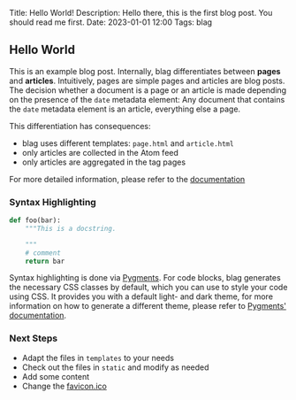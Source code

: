 Title: Hello World!
Description: Hello there, this is the first blog post. You should read me first.
Date: 2023-01-01 12:00
Tags: blag


## Hello World

This is an example blog post. Internally, blag differentiates between **pages**
and **articles**. Intuitively, pages are simple pages and articles are blog
posts. The decision whether a document is a page or an article is made
depending on the presence of the `date` metadata element: Any document that
contains the `date` metadata element is an article, everything else a page.

This differentiation has consequences:

* blag uses different templates: `page.html` and `article.html`
* only articles are collected in the Atom feed
* only articles are aggregated in the tag pages

For more detailed information, please refer to the [documentation][doc]

[doc]: https://blag.readthedocs.io


### Syntax Highlighting

```python
def foo(bar):
    """This is a docstring.

    """
    # comment
    return bar
```

Syntax highlighting is done via [Pygments][pygments]. For code blocks, blag
generates the necessary CSS classes by default, which you can use to style your
code using CSS. It provides you with a default light- and dark theme, for more
information on how to generate a different theme, please refer to [Pygments'
documentation][pygments].

[pygments]: https://pygments.org


### Next Steps

* Adapt the files in `templates` to your needs
* Check out the files in `static` and modify as needed
* Add some content
* Change the [favicon.ico](favicon.ico)
